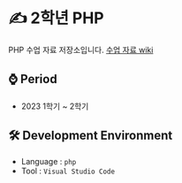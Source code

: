 # ✍ 2학년 PHP
PHP 수업 자료 저장소입니다. [수업 자료 wiki](https://github.com/MsEmily1020/PHP_Class/wiki/%EC%88%98%EC%97%85-%EB%82%B4%EC%9A%A9-%EB%A7%81%ED%81%AC)

## ⌚ Period
 - 2023 1학기 ~ 2학기

## 🛠 Development Environment
  - Language : `php` 
  - Tool : `Visual Studio Code`

